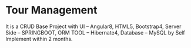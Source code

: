 #  	Tour Management
It is a CRUD Base Project with UI – Angular8, HTML5, Bootstrap4, Server
Side – SPRINGBOOT, ORM TOOL – Hibernate4, Database – MySQL by Self Implement
within 2 months.

